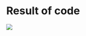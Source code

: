 # Result of code
<img src="https://raw.githubusercontent.com/FranciscoOssianFOLN/Exercises/master/The%20Nature%20of%20Code%202/1.4%20Graphing%201D%20Perlin%20Noise%20-%20Perlin%20noise%20and%20p5.js%20Tutorial/oficial%20example/move%202d/result.gif" />
